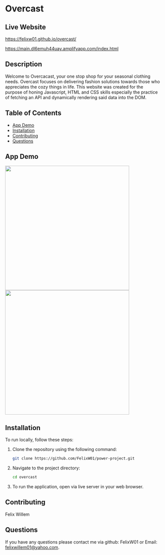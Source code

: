 
# Overcast

## Live Website 
https://felixw01.github.io/overcast/

https://main.dl6emuh44uay.amplifyapp.com/index.html

## Description
Welcome to  Overcacast, your one stop shop for your seasonal clothing needs. Overcast focuses on delivering fashion solutions towards those who appreciates the cozy things in life.
This website was created for the purpose of honing Javascript, HTML and CSS skills especially the practice of fetching an API and dynamically rendering said data into the DOM.

## Table of Contents
- [App Demo](#app-demo)
- [Installation](#installation)
- [Contributing](#contributing)
- [Questions](#questions)

## App Demo
<img src="https://github.com/user-attachments/assets/5ce725c0-2130-466f-8764-9855141c105c" width="400" />
<img src="https://github.com/user-attachments/assets/99b5ec31-bcc9-4eed-8dc2-4a843b19ccee" width="400" />



## Installation
To run locally, follow these steps:

1. Clone the repository using the following command:
    ```bash
    git clone https://github.com/FelixW01/power-project.git
    ```

2. Navigate to the project directory:
    ```bash
    cd overcast
    ```
    
3. To run the application, open via live server in your web browser.


## Contributing
Felix Willem
## Questions
If you have any questions please contact me via github: FelixW01 or Email: felixwillem01@yahoo.com.
